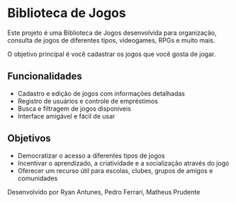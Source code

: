 
# Biblioteca de Jogos


Este projeto é uma Biblioteca de Jogos desenvolvida para organização, consulta de jogos de diferentes tipos, videogames, RPGs e muito mais. 


O objetivo principal é você cadastrar os jogos que você gosta de jogar.


## Funcionalidades


- Cadastro e edição de jogos com informações detalhadas
- Registro de usuários e controle de empréstimos
- Busca e filtragem de jogos disponíveis
- Interface amigável e fácil de usar


## Objetivos


- Democratizar o acesso a diferentes tipos de jogos
- Incentivar o aprendizado, a criatividade e a socialização através do jogo
- Oferecer um recurso útil para escolas, clubes, grupos de amigos e comunidades


Desenvolvido por Ryan Antunes, Pedro Ferrari, Matheus Prudente
 

